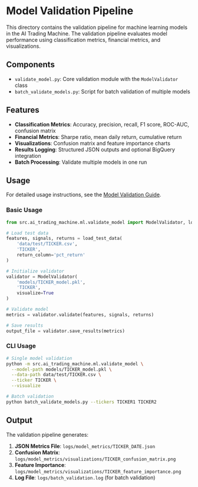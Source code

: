 # Model Validation Pipeline

This directory contains the validation pipeline for machine learning models in the AI Trading Machine. The validation pipeline evaluates model performance using classification metrics, financial metrics, and visualizations.

## Components

- `validate_model.py`: Core validation module with the `ModelValidator` class
- `batch_validate_models.py`: Script for batch validation of multiple models

## Features

- **Classification Metrics**: Accuracy, precision, recall, F1 score, ROC-AUC, confusion matrix
- **Financial Metrics**: Sharpe ratio, mean daily return, cumulative return
- **Visualizations**: Confusion matrix and feature importance charts
- **Results Logging**: Structured JSON outputs and optional BigQuery integration
- **Batch Processing**: Validate multiple models in one run

## Usage

For detailed usage instructions, see the [Model Validation Guide](../../docs/model_validation_guide.md).

### Basic Usage

```python
from src.ai_trading_machine.ml.validate_model import ModelValidator, load_test_data

# Load test data
features, signals, returns = load_test_data(
    'data/test/TICKER.csv',
    'TICKER',
    return_column='pct_return'
)

# Initialize validator
validator = ModelValidator(
    'models/TICKER_model.pkl',
    'TICKER',
    visualize=True
)

# Validate model
metrics = validator.validate(features, signals, returns)

# Save results
output_file = validator.save_results(metrics)
```

### CLI Usage

```bash
# Single model validation
python -m src.ai_trading_machine.ml.validate_model \
  --model-path models/TICKER_model.pkl \
  --data-path data/test/TICKER.csv \
  --ticker TICKER \
  --visualize

# Batch validation
python batch_validate_models.py --tickers TICKER1 TICKER2
```

## Output

The validation pipeline generates:

1. **JSON Metrics File**: `logs/model_metrics/TICKER_DATE.json`
2. **Confusion Matrix**: `logs/model_metrics/visualizations/TICKER_confusion_matrix.png`
3. **Feature Importance**: `logs/model_metrics/visualizations/TICKER_feature_importance.png`
4. **Log File**: `logs/batch_validation.log` (for batch validation)
